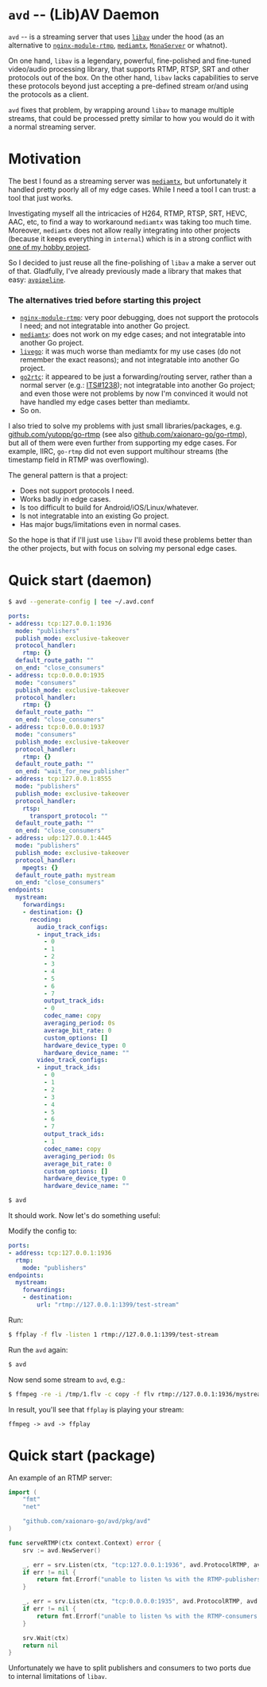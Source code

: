 # `avd` -- (Lib)AV Daemon

`avd` -- is a streaming server that uses [`libav`](https://github.com/FFmpeg/FFmpeg) under the hood (as an alternative to [`nginx-module-rtmp`](https://docs.nginx.com/nginx/admin-guide/dynamic-modules/rtmp/), [`mediamtx`](https://github.com/bluenviron/mediamtx), [`MonaServer`](https://github.com/MonaSolutions/MonaServer) or whatnot).

On one hand, `libav` is a legendary, powerful, fine-polished and fine-tuned video/audio processing library, that supports RTMP, RTSP, SRT and other protocols out of the box.
On the other hand, `libav` lacks capabilities to serve these protocols beyond just accepting a pre-defined stream or/and using the protocols as a client.

`avd` fixes that problem, by wrapping around `libav` to manage multiple streams, that could be processed pretty similar to how you would do it with a normal streaming server.

# Motivation

The best I found as a streaming server was [`mediamtx`](https://github.com/bluenviron/mediamtx), but unfortunately it handled pretty poorly all of my edge cases. While I need a tool I can trust: a tool that just works.

Investigating myself all the intricacies of H264, RTMP, RTSP, SRT, HEVC, AAC, etc, to find a way to workaround `mediamtx` was taking too much time. Moreover, `mediamtx` does not allow really integrating into other projects (because it keeps everything in `internal`) which is in a strong conflict with [one of my hobby project](https://github.com/xaionaro-go/streamctl/).

So I decided to just reuse all the fine-polishing of `libav` a make a server out of that. Gladfully, I've already previously made a library that makes that easy: [`avpipeline`](https://github.com/xaionaro-go/avpipeline).

### The alternatives tried before starting this project

* [`nginx-module-rtmp`](https://docs.nginx.com/nginx/admin-guide/dynamic-modules/rtmp/): very poor debugging, does not support the protocols I need; and not integratable into another Go project.
* [`mediamtx`](https://github.com/bluenviron/mediamtx): does not work on my edge cases; and not integratable into another Go project.
* [`livego`](https://github.com/gwuhaolin/livego): it was much worse than mediamtx for my use cases (do not remember the exact reasons); and not integratable into another Go project.
* [`go2rtc`](https://github.com/AlexxIT/go2rtc): it appeared to be just a forwarding/routing server, rather than a normal server (e.g.: [ITS#1238](https://github.com/AlexxIT/go2rtc/issues/1238#issuecomment-2237036661)); not integratable into another Go project; and even those were not problems by now I'm convinced it would not have handled my edge cases better than mediamtx.
* So on.

I also tried to solve my problems with just small libraries/packages, e.g. [github.com/yutopp/go-rtmp](https://github.com/yutopp/go-rtmp) (see also [github.com/xaionaro-go/go-rtmp](https://github.com/xaionaro-go/go-rtmp)), but all of them were even further from supporting my edge cases. For example, IIRC, `go-rtmp` did not even support multihour streams (the timestamp field in RTMP was overflowing). 

The general pattern is that a project:
* Does not support protocols I need.
* Works badly in edge cases.
* Is too difficult to build for Android/iOS/Linux/whatever.
* Is not integratable into an existing Go project.
* Has major bugs/limitations even in normal cases.

So the hope is that if I'll just use `libav` I'll avoid these problems better than the other projects, but with focus on solving my personal edge cases.

# Quick start (daemon)

```sh
$ avd --generate-config | tee ~/.avd.conf
```
```yaml
ports:
- address: tcp:127.0.0.1:1936
  mode: "publishers"
  publish_mode: exclusive-takeover
  protocol_handler:
    rtmp: {}
  default_route_path: ""
  on_end: "close_consumers"
- address: tcp:0.0.0.0:1935
  mode: "consumers"
  publish_mode: exclusive-takeover
  protocol_handler:
    rtmp: {}
  default_route_path: ""
  on_end: "close_consumers"
- address: tcp:0.0.0.0:1937
  mode: "consumers"
  publish_mode: exclusive-takeover
  protocol_handler:
    rtmp: {}
  default_route_path: ""
  on_end: "wait_for_new_publisher"
- address: tcp:127.0.0.1:8555
  mode: "publishers"
  publish_mode: exclusive-takeover
  protocol_handler:
    rtsp:
      transport_protocol: ""
  default_route_path: ""
  on_end: "close_consumers"
- address: udp:127.0.0.1:4445
  mode: "publishers"
  publish_mode: exclusive-takeover
  protocol_handler:
    mpegts: {}
  default_route_path: mystream
  on_end: "close_consumers"
endpoints:
  mystream:
    forwardings:
    - destination: {}
      recoding:
        audio_track_configs:
        - input_track_ids:
          - 0
          - 1
          - 2
          - 3
          - 4
          - 5
          - 6
          - 7
          output_track_ids:
          - 0
          codec_name: copy
          averaging_period: 0s
          average_bit_rate: 0
          custom_options: []
          hardware_device_type: 0
          hardware_device_name: ""
        video_track_configs:
        - input_track_ids:
          - 0
          - 1
          - 2
          - 3
          - 4
          - 5
          - 6
          - 7
          output_track_ids:
          - 1
          codec_name: copy
          averaging_period: 0s
          average_bit_rate: 0
          custom_options: []
          hardware_device_type: 0
          hardware_device_name: ""
```

```sh
$ avd
```

It should work. Now let's do something useful:

Modify the config to:
```yaml
ports:
- address: tcp:127.0.0.1:1936
  rtmp:
    mode: "publishers"
endpoints:
  mystream:
    forwardings:
    - destination:
        url: "rtmp://127.0.0.1:1399/test-stream"
```

Run:
```sh
$ ffplay -f flv -listen 1 rtmp://127.0.0.1:1399/test-stream
```

Run the `avd` again:
```sh
$ avd
```

Now send some stream to `avd`, e.g.:
```sh
$ ffmpeg -re -i /tmp/1.flv -c copy -f flv rtmp://127.0.0.1:1936/mystream
```

In result, you'll see that `ffplay` is playing your stream:
```
ffmpeg -> avd -> ffplay
```

# Quick start (package)

An example of an RTMP server:
```go
import (
	"fmt"
	"net"

	"github.com/xaionaro-go/avd/pkg/avd"
)

func serveRTMP(ctx context.Context) error {
	srv := avd.NewServer()

	_, err = srv.Listen(ctx, "tcp:127.0.0.1:1936", avd.ProtocolRTMP, avd.RTMPModePublishers)
	if err != nil {
		return fmt.Errorf("unable to listen %s with the RTMP-publishers handler: %w", publishersListener.Addr(), err)
	}

	_, err = srv.Listen(ctx, "tcp:0.0.0.0:1935", avd.ProtocolRTMP, avd.RTMPModeConsumers)
	if err != nil {
		return fmt.Errorf("unable to listen %s with the RTMP-consumers handler: %w", consumersListener.Addr(), err)
	}

	srv.Wait(ctx)
	return nil
}
```

Unfortunately we have to split publishers and consumers to two ports due to internal limitations of `libav`.
